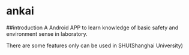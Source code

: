 # ankai
##introduction
A Android APP to learn knowledge of basic safety and environment sense in laboratory.

There are some features only can be used in SHU(Shanghai University)
